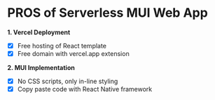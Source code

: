 # PROS of Serverless MUI Web App

**1. Vercel Deployment**

- [x] Free hosting of React template
- [x] Free domain with vercel.app extension

**2. MUI Implementation**

- [x] No CSS scripts, only in-line styling
- [x] Copy paste code with React Native framework
